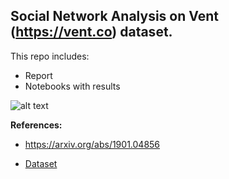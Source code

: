 ## Social Network Analysis on Vent (https://vent.co) dataset.

This repo includes:
- Report
- Notebooks with results

![alt text](https://brandfolder.com/vent/logo/vent-primary-logo.png)

**References:** 

- https://arxiv.org/abs/1901.04856

- [Dataset](https://www.google.com/search?q=vent+dataset&oq=vent+dataset&aqs=chrome..69i57j0l6j69i61.2534j1j7&sourceid=chrome&ie=UTF-8)

